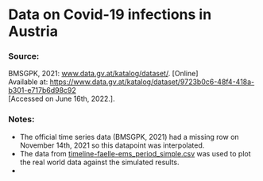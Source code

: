 # Data on Covid-19 infections in Austria 

### Source:
BMSGPK, 2021: www.data.gv.at/katalog/dataset/. [Online]  
Available at: https://www.data.gv.at/katalog/dataset/9723b0c6-48f4-418a-b301-e717b6d98c92  
[Accessed on June 16th, 2022.].

### Notes: 
- The official time series data (BMSGPK, 2021) had a missing row on November 14th, 2021 so this datapoint was interpolated.
- The data from [timeline-faelle-ems_period_simple.csv](./timeline-faelle-ems_period_simple.csv) was used to plot the real world data against the simulated results.
- 
